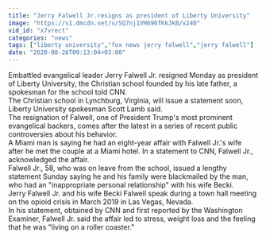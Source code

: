 ```yaml
---
title: "Jerry Falwell Jr.resigns as president of Liberty University"
image: "https://s1.dmcdn.net/v/SQ7nj1VH696fKkJkB/x240"
vid_id: "x7vrect"
categories: "news"
tags: ["liberty university","fox news jerry falwell","jerry falwell"]
date: "2020-08-26T09:13:04+03:00"
---
```

Embattled evangelical leader Jerry Falwell Jr. resigned Monday as president of Liberty University, the Christian school founded by his late father, a spokesman for the school told CNN.  <br>The Christian school in Lynchburg, Virginia, will issue a statement soon, Liberty University spokesman Scott Lamb said.  <br>The resignation of Falwell, one of President Trump's most prominent evangelical backers, comes after the latest in a series of recent public controversies about his behavior.  <br>A Miami man is saying he had an eight-year affair with Falwell Jr.'s wife after he met the couple at a Miami hotel. In a statement to CNN, Falwell Jr., acknowledged the affair.  <br>Falwell Jr., 58, who was on leave from the school, issued a lengthy statement Sunday saying he and his family were blackmailed by the man, who had an &quot;inappropriate personal relationship&quot; with his wife Becki.  <br>Jerry Falwell Jr. and his wife Becki Falwell speak during a town hall meeting on the opioid crisis in March 2019 in Las Vegas, Nevada.  <br>In his statement, obtained by CNN and first reported by the Washington Examiner, Falwell Jr. said the affair led to stress, weight loss and the feeling that he was &quot;living on a roller coaster.&quot;
